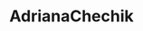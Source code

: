 ---
title: AdrianaChechik
crosslinks:
- livven
- Exxxtras
- SloppySeconds
- TSonFM
- Oral_Fixxxation
- IAmA
- Pee
---